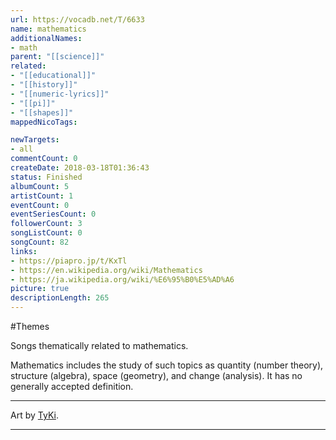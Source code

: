 ```yaml
---
url: https://vocadb.net/T/6633
name: mathematics
additionalNames: 
- math
parent: "[[science]]"
related:
- "[[educational]]"
- "[[history]]"
- "[[numeric-lyrics]]"
- "[[pi]]"
- "[[shapes]]"
mappedNicoTags:

newTargets:
- all
commentCount: 0
createDate: 2018-03-18T01:36:43
status: Finished
albumCount: 5
artistCount: 1
eventCount: 0
eventSeriesCount: 0
followerCount: 3
songListCount: 0
songCount: 82
links: 
- https://piapro.jp/t/KxTl
- https://en.wikipedia.org/wiki/Mathematics
- https://ja.wikipedia.org/wiki/%E6%95%B0%E5%AD%A6
picture: true
descriptionLength: 265
---
```


#Themes

Songs thematically related to mathematics.

Mathematics includes the study of such topics as quantity (number theory), structure (algebra), space (geometry), and change (analysis). It has no generally accepted definition.

---
Art by [TyKi](https://piapro.jp/VIHA).

---


